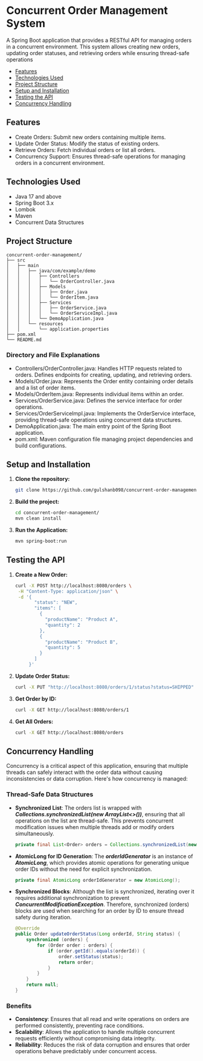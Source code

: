 # Concurrent Order Management System

A Spring Boot application that provides a RESTful API for managing orders in a concurrent environment. This system allows creating new orders, updating order statuses, and retrieving orders while ensuring thread-safe operations

- [Features](#features)
- [Technologies Used](#technologies-used)
- [Project Structure](#project-structure)
- [Setup and Installation](#setup-and-installation)
- [Testing the API](#testing-the-api)
- [Concurrency Handling](#concurrency-handling)

## Features
* Create Orders: Submit new orders containing multiple items.
* Update Order Status: Modify the status of existing orders.
* Retrieve Orders: Fetch individual orders or list all orders.
* Concurrency Support: Ensures thread-safe operations for managing orders in a concurrent environment.

## Technologies Used
* Java 17 and above
* Spring Boot 3.x
* Lombok
* Maven
* Concurrent Data Structures

## Project Structure
```plaintext
concurrent-order-management/
├── src
│   ├── main
│   │   ├── java/com/example/demo
│   │   │   ├── Controllers
│   │   │   │   └── OrderController.java
│   │   │   ├── Models
│   │   │   │   ├── Order.java
│   │   │   │   └── OrderItem.java
│   │   │   ├── Services
│   │   │   │   ├── OrderService.java
│   │   │   │   └── OrderServiceImpl.java
│   │   │   └── DemoApplication.java
│   │   └── resources
│   │       └── application.properties
├── pom.xml
└── README.md

```
### Directory and File Explanations
* Controllers/OrderController.java: Handles HTTP requests related to orders. Defines endpoints for creating, updating, and retrieving orders.
* Models/Order.java: Represents the Order entity containing order details and a list of order items.
* Models/OrderItem.java: Represents individual items within an order.
* Services/OrderService.java: Defines the service interface for order operations.
* Services/OrderServiceImpl.java: Implements the OrderService interface, providing thread-safe operations using concurrent data structures.
* DemoApplication.java: The main entry point of the Spring Boot application.
* pom.xml: Maven configuration file managing project dependencies and build configurations.

## Setup and Installation
1. **Clone the repository:**

   ```bash
   git clone https://github.com/gulshanb098/concurrent-order-management.git
   ```
2. **Build the project:**
    ```bash
   cd concurrent-order-management/
   mvn clean install
   ```
3. **Run the Application:**
    ```bash
   mvn spring-boot:run
   ```

## Testing the API
1. **Create a New Order:**
    ```bash
    curl -X POST http://localhost:8080/orders \
     -H "Content-Type: application/json" \
     -d '{
           "status": "NEW",
           "items": [
             {
               "productName": "Product A",
               "quantity": 2
             },
             {
               "productName": "Product B",
               "quantity": 5
             }
           ]
         }'

    ```

2. **Update Order Status:**
    ```bash
    curl -X PUT "http://localhost:8080/orders/1/status?status=SHIPPED"
    ```

3. **Get Order by ID:**
    ```bash
    curl -X GET http://localhost:8080/orders/1
    ```

4. **Get All Orders:**
    ```bash
    curl -X GET http://localhost:8080/orders
    ```

## Concurrency Handling
Concurrency is a critical aspect of this application, ensuring that multiple threads can safely interact with the order data without causing inconsistencies or data corruption. Here's how concurrency is managed:

### Thread-Safe Data Structures
* **Synchronized List**: The orders list is wrapped with ***Collections.synchronizedList(new ArrayList<>())***, ensuring that all operations on the list are thread-safe. This prevents concurrent modification issues when multiple threads add or modify orders simultaneously.
    ```java
    private final List<Order> orders = Collections.synchronizedList(new ArrayList<>());
    ```

* **AtomicLong for ID Generation**: The ***orderIdGenerator*** is an instance of ***AtomicLong***, which provides atomic operations for generating unique order IDs without the need for explicit synchronization.
    ```java
    private final AtomicLong orderIdGenerator = new AtomicLong();
    ```

* **Synchronized Blocks**: Although the list is synchronized, iterating over it requires additional synchronization to prevent ***ConcurrentModificationException***. Therefore, synchronized (orders) blocks are used when searching for an order by ID to ensure thread safety during iteration.
    ```java
    @Override
    public Order updateOrderStatus(Long orderId, String status) {
        synchronized (orders) {
            for (Order order : orders) {
                if (order.getId().equals(orderId)) {
                    order.setStatus(status);
                    return order;
                }
            }
        }
        return null;
    }
    ```

### Benefits
* **Consistency**: Ensures that all read and write operations on orders are performed consistently, preventing race conditions.
* **Scalability**: Allows the application to handle multiple concurrent requests efficiently without compromising data integrity.
* **Reliability**: Reduces the risk of data corruption and ensures that order operations behave predictably under concurrent access.
